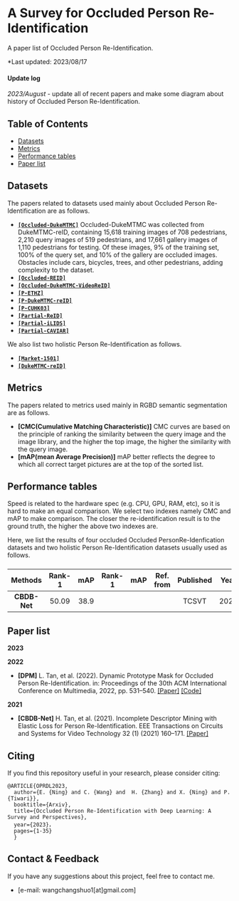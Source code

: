 # A Survey for Occluded Person Re-Identification


A paper list of Occluded Person Re-Identification.

*Last updated: 2023/08/17

#### Update log

*2023/August* - update all of recent papers and make some diagram about history of Occluded Person Re-Identification.


##


## Table of Contents

- [Datasets](https://github.com/changshuowang/A-Survey-for-Occluded-Person-Re-Identification/blob/master/README.md#Datasets)
- [Metrics](https://github.com/changshuowang/A-Survey-for-Occluded-Person-Re-Identification/blob/master/README.md#Metrics)
- [Performance tables](https://github.com/changshuowang/A-Survey-for-Occluded-Person-Re-Identification/blob/master/README.md#Performance-tables)
- [Paper list](https://github.com/changshuowang/A-Survey-for-Occluded-Person-Re-Identification/blob/master/README.md#paper-list)


##


## Datasets

The papers related to datasets used mainly about Occluded Person Re-Identification are as follows.

- **[`[Occluded-DukeMTMC]`](https://github.com/lightas/ICCV19_Pose_Guided_Occluded_Person_ReID)** Occluded-DukeMTMC was collected from DukeMTMC-reID, containing 15,618 training images of 708 pedestrians, 2,210 query images of 519 pedestrians, and 17,661 gallery images of 1,110 pedestrians for testing. Of these images, 9% of the training set, 100% of the query set, and 10% of the gallery are occluded images. Obstacles include cars, bicycles, trees, and other pedestrians, adding complexity to the dataset.
- **[`[Occluded-REID]`]()**  
- **[`[Occluded-DukeMTMC-VideoReID]`]()** 
- **[`[P-ETHZ]`]()** 
- **[`[P-DukeMTMC-reID]`]()** 
- **[`[P-CUHK03]`]()**
- **[`[Partial-ReID]`]()** 
- **[`[Partial-iLIDS]`]()** 
- **[`[Partial-CAVIAR]`]()**

We also list two holistic Person Re-Identification as follows.

- **[`[Market-1501]`]()**
- **[`[DukeMTMC-reID]`]()**



##

## Metrics

The papers related to metrics used mainly in RGBD semantic segmentation are as follows.

- **[CMC(Cumulative Matching Characteristic)]**  CMC curves are based on the principle of ranking the similarity between the query image and the image library, and the higher the top image, the higher the similarity with the query image.
- **[mAP(mean Average Precision)]**  mAP better reflects the degree to which all correct target pictures are at the top of the sorted list.



##

## Performance tables

Speed is related to the hardware spec (e.g. CPU, GPU, RAM, etc), so it is hard to make an equal comparison. We select two indexes namely CMC and mAP to make comparison. The closer the re-identification result is to the ground truth, the higher the above two indexes are.

Here, we list the results of four occluded Occluded PersonRe-Idenfication datasets and two holistic Person Re-Identification datasets usually used as follows.

### 


|           Methods          |    Rank-1   |     mAP     |   Rank-1   |     mAP     |    Ref. from    |  Published  | Year |
| :------------------------: | :---------: | :---------: | :--------: | :---------: | :-------------: | :---------: | ---- |
|        **CBDB-Net**        |    50.09    |     38.9    |            |             |                 |   TCSVT     | 2021 |




###





## Paper list


**2023**



**2022**
- **[DPM]** L. Tan, et al. (2022). Dynamic Prototype Mask for Occluded Person Re-Identification. in: Proceedings of the 30th ACM International Conference on Multimedia, 2022, pp. 531–540. [[Paper]](https://arxiv.org/abs/2207.09046) [[Code]](https://github.com/stone96123/DPM) 


**2021**
- **[CBDB-Net]** H. Tan, et al. (2021). Incomplete Descriptor Mining with Elastic Loss for Person Re-Identification. EEE Transactions on Circuits and Systems for Video Technology 32 (1) (2021) 160–171. [[Paper]](https://arxiv.org/abs/2008.04010)







## Citing
If you find this repository useful in your research, please consider citing:
```
@ARTICLE{OPRDL2023,  
  author={E. {Ning} and C. {Wang} and  H. {Zhang} and X. {Ning} and P. {Tiwari}},  
  booktitle={Arxiv},   
  title={Occluded Person Re-Identification with Deep Learning: A Survey and Perspectives},   
  year={2023}，  
  pages={1-35}
  }
```

## Contact & Feedback

If you have any suggestions about this project, feel free to contact me.

- [e-mail: wangchangshuo1[at]gmail.com]


